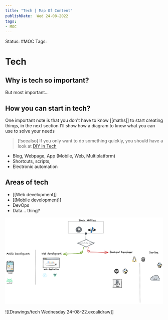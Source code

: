 ```yaml
---
title: "Tech | Map Of Content"
publishDate:  Wed 24-08-2022
tags:
- MOC
---
```

Status: #MOC
Tags:

# Tech

## Why is tech so important?



But most important...
## How **you**  can start in tech?
One important note is that you  don't have to know [[maths]] to start creating things, in the next section I'll show how a diagram to know what you can use to solve your needs  

> [!seealso]
>  If you only want to do something quickly, you should have a look at [DIY in Tech](DIY%20in%20Tech)

- Blog, Webpage, App (Mobile, Web, Multiplatform)
- Shortcuts, scripts, 
- Electronic automation

## Areas of tech
- [[Web development]]
- [[Mobile development]]
- DevOps
- Data... thing?


![](Files/Pasted%20image%2020220824153914.png)

![[Drawings/tech Wednesday 24-08-22.excalidraw]]